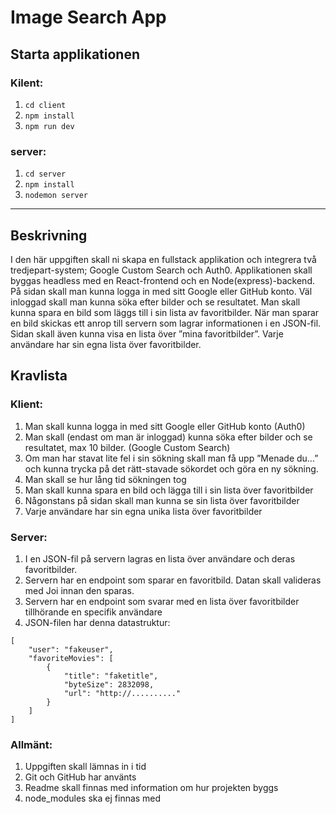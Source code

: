 # Image Search App

## Starta applikationen

### Kilent:
1. `cd client`
2. `npm install`
3. `npm run dev`

### server:
1. `cd server`
2. `npm install`
3. `nodemon server`

---

## Beskrivning
I den här uppgiften skall ni skapa en fullstack applikation och integrera två tredjepart-system; Google Custom Search och Auth0. 
Applikationen skall byggas headless med en React-frontend och en Node(express)-backend. 
På sidan skall man kunna logga in med sitt Google eller GitHub konto. Väl inloggad skall man kunna söka efter bilder och se resultatet. 
Man skall kunna spara en bild som läggs till i sin lista av favoritbilder. 
När man sparar en bild skickas ett anrop till servern som lagrar informationen i en JSON-fil. 
Sidan skall även kunna visa en lista över ”mina favoritbilder”. Varje användare har sin egna lista över favoritbilder. 

## Kravlista

### Klient:
1. Man skall kunna logga in med sitt Google eller GitHub konto (Auth0)  
2. Man skall (endast om man är inloggad) kunna söka efter bilder och se resultatet, max 10 bilder. (Google Custom Search)  
3. Om man har stavat lite fel i sin sökning skall man få upp ”Menade du...” och kunna trycka på det rätt-stavade sökordet och göra en ny sökning.  
4. Man skall se hur lång tid sökningen tog  
5. Man skall kunna spara en bild och lägga till i sin lista över favoritbilder  
6. Någonstans på sidan skall man kunna se sin lista över favoritbilder  
7. Varje användare har sin egna unika lista över favoritbilder  

### Server:
1. I en JSON-fil på servern lagras en lista över användare och deras favoritbilder.    
2. Servern har en endpoint som sparar en favoritbild. Datan skall valideras med Joi innan den sparas.  
3. Servern har en endpoint som svarar med en lista över favoritbilder tillhörande en specifik användare  
4. JSON-filen har denna datastruktur:  
```
[
    "user": "fakeuser",
    "favoriteMovies": [
        {
            "title": "faketitle",
            "byteSize": 2832098,
            "url": "http://.........."
        }
    ]
]
```
    
### Allmänt:
1. Uppgiften skall lämnas in i tid  
2. Git och GitHub har använts  
3. Readme skall finnas med information om hur projekten byggs  
4. node_modules ska ej finnas med  

